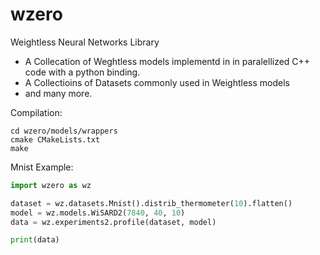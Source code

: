 # wzero
Weightless Neural Networks Library
  - A Collecation of Weghtless models implementd in in paralellized C++ code with a python binding.
  - A Collectioins of Datasets commonly used in Weightless models
  - and many more.
 
 Compilation:
 ```
 cd wzero/models/wrappers
 cmake CMakeLists.txt
 make
 ```
 
 Mnist Example:
 ```python
 import wzero as wz
 
 dataset = wz.datasets.Mnist().distrib_thermometer(10).flatten()
 model = wz.models.WiSARD2(7840, 40, 10)
 data = wz.experiments2.profile(dataset, model)
 
 print(data)
 ```
